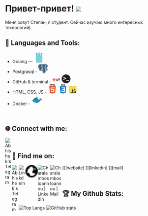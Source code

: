 # Привет-привет! <img src="https://media.giphy.com/media/hvRJCLFzcasrR4ia7z/giphy.gif" width="25px">
Меня зовут Степан, я студент. Сейчас изучаю много интересных технологий)

## 🧰 Languages and Tools:

* Golang — <code><img height="35" src="https://github.com/devicons/devicon/blob/master/icons/go/go-original.svg"></code>
* Postgrasql - <code><img height="30" src="https://raw.githubusercontent.com/github/explore/80688e429a7d4ef2fca1e82350fe8e3517d3494d/topics/postgresql/postgresql.png"></code>
* GitHub & terminal - <code><img height="25" src="https://raw.githubusercontent.com/github/explore/80688e429a7d4ef2fca1e82350fe8e3517d3494d/topics/git/git.png"></code>
<code><img height="30" src="https://raw.githubusercontent.com/github/explore/80688e429a7d4ef2fca1e82350fe8e3517d3494d/topics/terminal/terminal.png"></code>
* HTML, CSS, JS - <code><img height="30" src="https://raw.githubusercontent.com/github/explore/80688e429a7d4ef2fca1e82350fe8e3517d3494d/topics/html/html.png"></code>
<code><img height="30" src="https://raw.githubusercontent.com/github/explore/80688e429a7d4ef2fca1e82350fe8e3517d3494d/topics/css/css.png"></code>
<code><img height="25" src="https://raw.githubusercontent.com/github/explore/80688e429a7d4ef2fca1e82350fe8e3517d3494d/topics/javascript/javascript.png"></code>
* Docker - <code><img height="35" src="https://github.com/devicons/devicon/blob/master/icons/docker/docker-original.svg"></code>

<br />


## 🌐 Connect with me:
<a href="https://t.me/your_profile">
  <img align="left" alt="Abhishek's Telegram" width="22px" src="https://cdn.jsdelivr.net/npm/simple-icons@v3/icons/telegram.svg" />
</a>

<br />

## :email: Find me on:
<a href="https://t.me/your_profile">
  <img align="left" alt="Abhishek's Telegram" width="22px" src="https://cdn.jsdelivr.net/npm/simple-icons@v3/icons/telegram.svg" />
</a>
<a href="https://www.linkedin.com/in/your_profile">
  <img align="left" alt="LinkdeIn" width="22px" src="https://cdn.jsdelivr.net/npm/simple-icons@v3/icons/linkedin.svg" />
</a>

[<img align="left" alt="CharalambosIoannou" width="40px" src="https://raw.githubusercontent.com/iconic/open-iconic/master/svg/globe.svg" />][website]
[<img align="left" alt="CharalambosIoannou | LinkedIn" width="40px" src="https://cdn.jsdelivr.net/npm/simple-icons@v3/icons/linkedin.svg" />][linkedin]
[<img align="left" alt="CharalambosIoannou | Mail" width="40px" src="https://cdn.jsdelivr.net/npm/simple-icons@v3/icons/gmail.svg" />][mail]

<br />

## :trophy: My Github Stats:
![Top Langs](https://github-readme-stats.vercel.app/api/top-langs/?username=Stepa-Nos&show_icons=true&theme=monokai)
![GitHub stats](https://github-readme-stats.vercel.app/api?username=Stepa-Nos&show_icons=true&theme=monokai)
